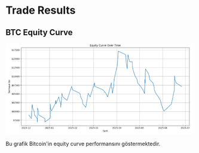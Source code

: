 # Trade Results

## BTC Equity Curve

![BTC DC Equity Curve](equity_curves/BTC%20DC.PNG)

Bu grafik Bitcoin'in equity curve performansını göstermektedir.
